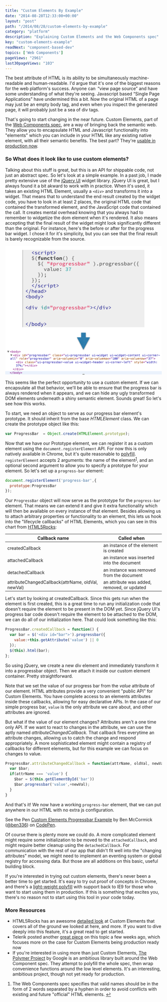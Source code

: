 ```yaml
---
title: "Custom Elements By Example"
date: "2014-08-28T12:33:00+00:00"
layout: "post"
path: "/2014/08/28/custom-elements-by-example"
category: "platform"
description: "Explaining Custom Elements and the Web Components spec"
key: "custom-elements-example"
readNext: "component-based-dev"
topics: ['Web Components']
pageViews: "2961"
last30pageViews: "103"
---
```


The best attribute of HTML is its ability to be simultaneously machine-readable and human-readable.  I'd argue that it's one of the biggest reasons for the web platform's success. Anyone can  “view page source” and have some understanding of what they're seeing.  Javascript based “Single Page Applications” have undermined this a bit.  Now the original HTML of a page may just be an empty body tag, and even when you inspect the generated page, it will probably just be a sea of div tags.

That's going to start changing in the near future.  Custom Elements, part of the [Web Components spec][wcspec], are a way of bringing back the semantic web.  They allow you to encapsulate HTML and Javascript functionality into "elements" which you can include in your HTML like any existing native element, with all their semantic benefits.   The best part? They're [usable in production now][telerikready].

### So What does it look like to use custom elements?

Talking about this stuff is great, but this is an API for shippable code, not just an abstract spec. So let's look at a simple example.  In a past job, I made pretty extensive use of the [jQuery UI][jqueryui] widget library.  jQuery UI is great, but I always found it a bit akward to work with in practice. When it's used, it takes an existing HTML Element, usually a `<div>` and transforms it into a widget.  That means that to understand the end result created by the widget code, you have to look in at least 2 places, the original HTML code that contained the transformed element, and the JavaScript code that contained the call. It creates mental overhead knowing that you always had to remember to widgetize the dom element when it's rendered. It also means accepting that the final result of the widget might look significantly different than the original.  For instance, here's the before or after for the progress bar widget.  I chose it for it's simplicity, but you can see that the final result is barely recognizable from the source.



![source -> display](code_comparison-1.png)

This seems like the perfect opportunity to use a custom element.  If we can encapsulate all that behavior, we'll be able to ensure that the progress bar is always rendered when it appears, and we can hide any ugly transformed DOM elements underneath a shiny semantic element.  Sounds great! So let's see how this works.

To start, we need an object to serve as our progress bar element's prototype.  It should inherit from the base *HTMLElement* class. We can create the prototype object like this:

```javascript
var ProgressBar  = Object.create(HTMLElement.prototype);
```

Now that we have our Prototype element, we can register it as a custom element using the `document.registerElement` API. For now this is only natively available in Chrome, but it's quite reasonable to [polyfill][polyfill]. `registerElement` accepts 2 arguments: the name of the element<sup id="fnref:1">[1](#fn:1)</sup>, and an optional second argument to allow you to specify a prototype for your element.  So let's set up a `progress-bar` element:

```javascript
document.registerElement('progress-bar',{
  prototype:ProgressBar
});
```

Our `ProgressBar` object will now serve as the prototype for the `progress-bar` element.  That means we can extend it and give it extra functionality which will then be available on every instance of that element.  Besides allowing us to attach arbitrary properties or functionality to an element, this lets us hook into the "lifecycle callbacks" of HTML Elements, which you can see in this chart from [HTML5Rocks][html5rocks]:

<table class="table">
  <thead>
    <tr>
      <th>Callback name</th>
      <th>Called when</th>
    </tr>
  </thead>
  <tbody>
    <tr>
      <td>createdCallback</td>
      <td>an instance of the element is created</td>
    </tr>
    <tr>
      <td>attachedCallback</td>
      <td>an instance was inserted into the document</td>
    </tr>
    <tr>
      <td>detachedCallback</td>
      <td>an instance was removed from the document</td>
    </tr>
    <tr>
      <td>attributeChangedCallback(attrName, oldVal, newVal)</td>
      <td>an attribute was added, removed, or updated</td>
    </tr>
  </tbody>
</table>

Let's start by looking at createdCallback.  Since this gets run when the element is first created, this is a great time to run any initialization code that doesn't require the element to be present in the DOM yet.  Since jQuery UI's progress bar code doesn't require the element to be attached to the DOM, we can do all of our initialization here.  That could look something like this:

```javascript
ProgressBar.createdCallback = function() {
  var bar = $('<div id="bar">').progressbar({
    value:+this.getAttribute('value') || 0
  });
  $(this).html(bar);
};
```
So using jQuery, we create a new div element and immediately transform it into a progressbar object. Then we attach it inside our custom element container. Pretty straightforward.

Note that we set the value of our progress bar from the *value* attribute of our element.  HTML attributes provide a very convenient "public API" for Custom Elements.  You have complete access to an elements attributes inside these callbacks, allowing for easy declarative APIs. In the case of our simple progress bar, `value` is the only attribute we care about, and other attributes are ignored.

But what if the value of our element changes?  Attributes aren't a one time only API.  If we want to react to changes in the attribute, we can use the aptly named *attributeChangedCallback.*  That callback fires everytime an attribute changes, allowing us to catch the change and respond appropriately.  A more sophisticated element might contain a registry of callbacks for different elements, but for this example we can focus on changes to value.

```javascript
ProgressBar.attributeChangedCallback = function(attrName, oldVal, newVal) {
  var $bar;
  if(attrName === 'value') {
    $bar = $(this.getElementById('bar'))
    $bar.progressbar('value',+newVal);
  }
}
```

And that's it! We now have a working `progress-bar` element, that we can put anywhere in our HTML with no extra js configuration.

<p data-height="257" data-theme-id="8140" data-slug-hash="cFyep" data-default-tab="result" class='codepen'>See the Pen <a href='http://codepen.io/ben336/pen/cFyep/'>Custom Elements Progressbar Example</a> by Ben McCormick (<a href='http://codepen.io/ben336'>@ben336</a>) on <a href='http://codepen.io'>CodePen</a>.</p>

Of course there is plenty more we could do.  A more complicated element might require some initialization to be moved to the `attachedCallback`, and might require better cleanup using the `detachedCallback`.  For communication with the rest of our app that didn't fit well into the "changing attributes" model, we might need to implement an eventing system or global registry for accessing data.  But those are all additions on this basic, useful building block.

If you're interested in trying out custom elements, there's never been a better time to get started. It's easy to try out proof of concepts in Chrome, and there's a [light-weight polyfill][polyfill] with support back to IE9 for those who want to start using them in production.  If this is something that excites you, there's no reason not to start using this tool in your code today.

### More Resources

- HTML5Rocks has an awesome [detailed look][html5rocks] at Custom Elements that covers all of the ground we looked at here, and more.  If you want to dive deeply into this feature, it's a great read to get started.
- Telerik posted another [great piece][telerikready] on this topic a few weeks ago, which focuses more on the case for Custom Elements being production ready now
- If you're interested in using more than just Custom Elements, [The Polymer Project][polymer] by Google is an ambitious library built around the Web Component spec.  They attempt to polyfill the whole spec, then wrap convenience functions around the low level elements.  It's an interesting, ambitious project, though not yet ready for production.


<div class="footnotes">
<ol>
    <li class="footnote" id="fn:1">
        <p>
        The Web Components spec specifies that valid names should be in the form of 2 words separated by a hyphen in order to avoid conflicts with existing and future "official" HTML elements.
        <a href="#fnref:1" title="return to article"> ↩</a></p>
    </li>
</ol>
</div>


[wcspec]: http://www.w3.org/standards/techs/components#w3c_all
[components]:http://benmccormick.org/2014/08/07/component-based-development/
[telerikready]: http://developer.telerik.com/featured/web-components-ready-production/
[jqueryui]: http://jqueryui.com/
[polyfill]: https://github.com/WebReflection/document-register-element
[html5rocks]: https://github.com/WebReflection/document-register-element
[polymer]: http://www.polymer-project.org/
